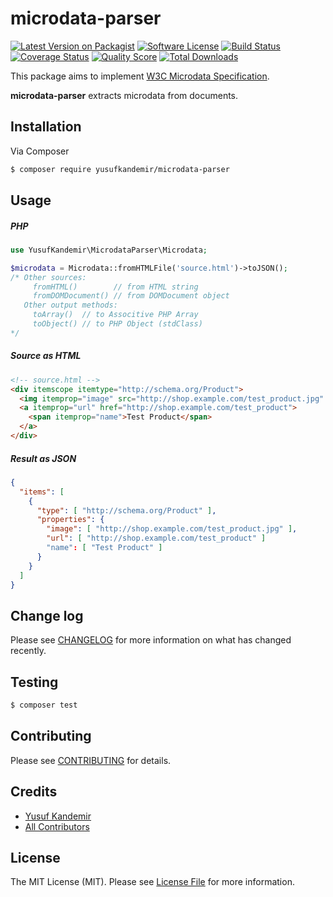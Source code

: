 # microdata-parser

[![Latest Version on Packagist][ico-version]][link-packagist]
[![Software License][ico-license]](LICENSE.md)
[![Build Status][ico-travis]][link-travis]
[![Coverage Status][ico-scrutinizer]][link-scrutinizer]
[![Quality Score][ico-code-quality]][link-code-quality]
[![Total Downloads][ico-downloads]][link-downloads]

This package aims to implement [W3C Microdata Specification](https://www.w3.org/TR/microdata/).

**microdata-parser** extracts microdata from documents.

## Installation

Via Composer

``` bash
$ composer require yusufkandemir/microdata-parser
```

## Usage

##### PHP
```php
use YusufKandemir\MicrodataParser\Microdata;

$microdata = Microdata::fromHTMLFile('source.html')->toJSON();
/* Other sources:
     fromHTML()        // from HTML string
     fromDOMDocument() // from DOMDocument object
   Other output methods:
     toArray()  // to Associtive PHP Array
     toObject() // to PHP Object (stdClass)
*/
```

##### Source as HTML
```html
<!-- source.html -->
<div itemscope itemtype="http://schema.org/Product">
  <img itemprop="image" src="http://shop.example.com/test_product.jpg" />
  <a itemprop="url" href="http://shop.example.com/test_product">
    <span itemprop="name">Test Product</span>
  </a>
</div>
```
##### Result as JSON
```json
{
  "items": [
    {
      "type": [ "http://schema.org/Product" ],
      "properties": {
        "image": [ "http://shop.example.com/test_product.jpg" ],
        "url": [ "http://shop.example.com/test_product" ]
        "name": [ "Test Product" ]
      }
    }
  ]
}
```

## Change log

Please see [CHANGELOG](CHANGELOG.md) for more information on what has changed recently.

## Testing

``` bash
$ composer test
```

## Contributing

Please see [CONTRIBUTING](.github/CONTRIBUTING.md) for details.

## Credits

- [Yusuf Kandemir][link-author]
- [All Contributors][link-contributors]

## License

The MIT License (MIT). Please see [License File](LICENSE.md) for more information.

[ico-version]: https://img.shields.io/packagist/v/yusufkandemir/microdata-parser.svg?style=flat-square
[ico-license]: https://img.shields.io/badge/license-MIT-brightgreen.svg?style=flat-square
[ico-travis]: https://img.shields.io/travis/yusufkandemir/microdata-parser/master.svg?style=flat-square
[ico-scrutinizer]: https://img.shields.io/scrutinizer/coverage/g/yusufkandemir/microdata-parser.svg?style=flat-square
[ico-code-quality]: https://img.shields.io/scrutinizer/g/yusufkandemir/microdata-parser.svg?style=flat-square
[ico-downloads]: https://img.shields.io/packagist/dt/yusufkandemir/microdata-parser.svg?style=flat-square

[link-packagist]: https://packagist.org/packages/yusufkandemir/microdata-parser
[link-travis]: https://travis-ci.org/yusufkandemir/microdata-parser
[link-scrutinizer]: https://scrutinizer-ci.com/g/yusufkandemir/microdata-parser/code-structure
[link-code-quality]: https://scrutinizer-ci.com/g/yusufkandemir/microdata-parser
[link-downloads]: https://packagist.org/packages/yusufkandemir/microdata-parser
[link-author]: https://github.com/yusufkandemir
[link-contributors]: ../../contributors
